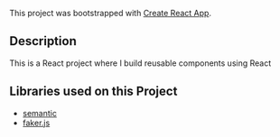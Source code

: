 This project was bootstrapped with [Create React App](https://github.com/facebook/create-react-app).

## Description

This is a React project where I build reusable components using React

## Libraries used on this Project
- [semantic](https://semantic-ui.com/)
- [faker.js](https://github.com/marak/Faker.js/)

